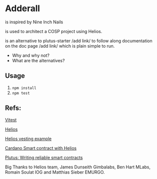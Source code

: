 # Adderall 
is inspired by Nine Inch Nails

is used to architect a COSP project using Helios.

is an alternative to plutus-starter /add link/ to follow along documentation on the doc page /add link/ which is plain simple to run.

* Why and why not?
* What are the alternatives?


## Usage
1. `npm install`
2. `npm test`


## Refs:
[Vitest](https://vitest.dev/)

[Helios](https://github.com/Hyperion-BT/helios)

[Helios vesting example](https://github.com/lley154/helios-examples/tree/main/vesting)

[Cardano Smart contract with Helios](https://github.com/lley154/helios-examples/blob/main/docs/Cardano%20Smart%20Contracts%20with%20Helios.pdf)

[Plutus: Writing reliable smart contracts](https://leanpub.com/plutus-smart-contracts) 

Big Thanks to Helios team, James Dunseith Gimbalabs, Ben Hart MLabs, Romain Soulat IOG and Matthias Sieber EMURGO.

